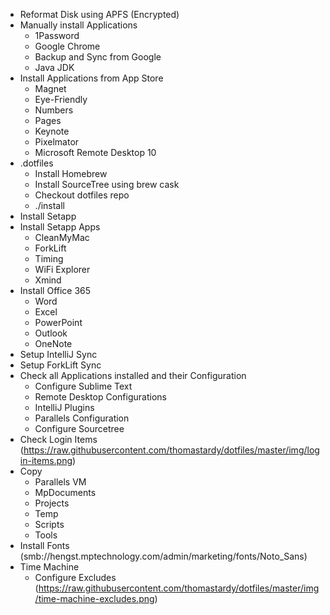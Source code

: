 * Reformat Disk using APFS (Encrypted)
* Manually install Applications
   * 1Password
   * Google Chrome
   * Backup and Sync from Google
   * Java JDK
* Install Applications from App Store
   * Magnet
   * Eye-Friendly
   * Numbers
   * Pages
   * Keynote
   * Pixelmator
   * Microsoft Remote Desktop 10
* .dotfiles
   * Install Homebrew
   * Install SourceTree using brew cask
   * Checkout dotfiles repo
   * ./install
* Install Setapp
* Install Setapp Apps
   * CleanMyMac
   * ForkLift
   * Timing
   * WiFi Explorer
   * Xmind
* Install Office 365
   * Word
   * Excel
   * PowerPoint
   * Outlook
   * OneNote
* Setup IntelliJ Sync
* Setup ForkLift Sync
* Check all Applications installed and their Configuration
   * Configure Sublime Text
   * Remote Desktop Configurations
   * IntelliJ Plugins
   * Parallels Configuration
   * Configure Sourcetree
* Check Login Items
(https://raw.githubusercontent.com/thomastardy/dotfiles/master/img/login-items.png)
* Copy
   * Parallels VM
   * MpDocuments
   * Projects
   * Temp
   * Scripts
   * Tools
* Install Fonts (smb://hengst.mptechnology.com/admin/marketing/fonts/Noto_Sans)
* Time Machine
   * Configure Excludes
(https://raw.githubusercontent.com/thomastardy/dotfiles/master/img/time-machine-excludes.png)
